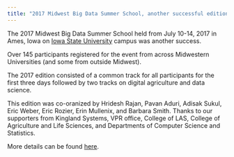 ```yaml
---
title: "2017 Midwest Big Data Summer School, another successful edition"
---
```


The 2017 Midwest Big Data Summer School held from July 10-14, 2017 
in Ames, Iowa on <a href="http://iastate.edu">Iowa State University</a>
campus was another success. 

Over 145 participants registered for the event from across Midwestern 
Universities (and some from outside Midwest). 

The 2017 edition consisted of a common track for all participants for 
the first three days followed by two tracks on digital agriculture and 
data science.

This edition was co-oranized by Hridesh Rajan, Pavan Aduri, Adisak Sukul,
Eric Weber, Eric Rozier, Erin Mullenix, and Barbara Smith. Thanks to our
supporters from Kingland Systems, VPR office, College of LAS, College of 
Agriculture and Life Sciences, and Departments of Computer Science and 
Statistics.

More details can be found <a href="http://mbds.cs.iastate.edu">here</a>.
